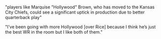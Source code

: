 "players like Marquise "Hollywood" Brown, who has moved to the Kansas City Chiefs, could see a significant uptick in production due to better quarterback play"

"I’ve been going with more Hollywood [over Rice] because I think he’s just the best WR in the room but I like both of them."